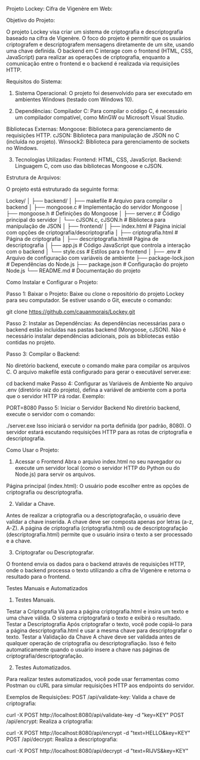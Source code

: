 Projeto Lockey: Cifra de Vigenère em Web:

Objetivo do Projeto:

O projeto Lockey visa criar um sistema de criptografia e descriptografia baseado na cifra de Vigenère. O foco do projeto é permitir que os usuários criptografem e descriptografem mensagens diretamente de um site, usando uma chave definida. O backend em C interage com o frontend (HTML, CSS, JavaScript) para realizar as operações de criptografia, enquanto a comunicação entre o frontend e o backend é realizada via requisições HTTP.


Requisitos do Sistema:

1. Sistema Operacional:
O projeto foi desenvolvido para ser executado em ambientes Windows (testado com Windows 10).

2. Dependências:
Compilador C: Para compilar o código C, é necessário um compilador compatível, como MinGW ou Microsoft Visual Studio.

Bibliotecas Externas:
Mongoose: Biblioteca para gerenciamento de requisições HTTP.
cJSON: Biblioteca para manipulação de JSON no C (incluída no projeto).
Winsock2: Biblioteca para gerenciamento de sockets no Windows.

3. Tecnologias Utilizadas:
Frontend: HTML, CSS, JavaScript.
Backend: Linguagem C, com uso das bibliotecas Mongoose e cJSON.

Estrutura de Arquivos:

O projeto está estruturado da seguinte forma:


Lockey/
│
├── backend/
│   ├── makefile            # Arquivo para compilar o backend
│   ├── mongoose.c          # Implementação do servidor Mongoose
│   ├── mongoose.h          # Definições do Mongoose
│   ├── server.c            # Código principal do servidor
│   └── cJSON.c, cJSON.h     # Biblioteca para manipulação de JSON
│
├── frontend/
│   ├── index.html          # Página inicial com opções de criptografia/descriptografia
│   ├── criptografia.html   # Página de criptografia
│   ├── descriptografia.html# Página de descriptografia
│   ├── app.js              # Código JavaScript que controla a interação com o backend
│   └── style.css           # Estilos para o frontend
│
├── .env                    # Arquivo de configuração com variáveis de ambiente
├── package-lock.json       # Dependências do Node.js
├── package.json            # Configuração do projeto Node.js
└── README.md               # Documentação do projeto

Como Instalar e Configurar o Projeto:

Passo 1: Baixar o Projeto:
Baixe ou clone o repositório do projeto Lockey para seu computador. Se estiver usando o Git, execute o comando:


git clone https://github.com/cauanmorais/Lockey.git

Passo 2: Instalar as Dependências:
As dependências necessárias para o backend estão incluídas nas pastas backend (Mongoose, cJSON). Não é necessário instalar dependências adicionais, pois as bibliotecas estão contidas no projeto.

Passo 3: Compilar o Backend:

No diretório backend, execute o comando make para compilar os arquivos C. O arquivo makefile está configurado para gerar o executável server.exe:


cd backend
make
Passo 4: Configurar as Variáveis de Ambiente
No arquivo .env (diretório raiz do projeto), defina a variável de ambiente com a porta que o servidor HTTP irá rodar. Exemplo:


PORT=8080
Passo 5: Iniciar o Servidor Backend
No diretório backend, execute o servidor com o comando:


./server.exe
Isso iniciará o servidor na porta definida (por padrão, 8080). O servidor estará escutando requisições HTTP para as rotas de criptografia e descriptografia.

Como Usar o Projeto:

1. Acessar o Frontend
Abra o arquivo index.html no seu navegador ou execute um servidor local (como o servidor HTTP do Python ou do Node.js) para servir os arquivos.

Página principal (index.html): O usuário pode escolher entre as opções de criptografia ou descriptografia.

2. Validar a Chave.

Antes de realizar a criptografia ou a descriptografação, o usuário deve validar a chave inserida. A chave deve ser composta apenas por letras (a-z, A-Z).
A página de criptografia (criptografia.html) ou de descriptografação (descriptografia.html) permite que o usuário insira o texto a ser processado e a chave.

3. Criptografar ou Descriptografar.

O frontend envia os dados para o backend através de requisições HTTP, onde o backend processa o texto utilizando a cifra de Vigenère e retorna o resultado para o frontend.

Testes Manuais e Automatizados

1. Testes Manuais.

Testar a Criptografia
Vá para a página criptografia.html e insira um texto e uma chave válida. O sistema criptografará o texto e exibirá o resultado.
Testar a Descriptografia
Após criptografar o texto, você pode copiá-lo para a página descriptografia.html e usar a mesma chave para descriptografar o texto.
Testar a Validação da Chave
A chave deve ser validada antes de qualquer operação de criptografia ou descriptografiação. Isso é feito automaticamente quando o usuário insere a chave nas páginas de criptografia/descriptografação.

2. Testes Automatizados.

Para realizar testes automatizados, você pode usar ferramentas como Postman ou cURL para simular requisições HTTP aos endpoints do servidor.

Exemplos de Requisições:
POST /api/validate-key: Valida a chave de criptografia:


curl -X POST http://localhost:8080/api/validate-key -d "key=KEY"
POST /api/encrypt: Realiza a criptografia:


curl -X POST http://localhost:8080/api/encrypt -d "text=HELLO&key=KEY"
POST /api/decrypt: Realiza a descriptografia:


curl -X POST http://localhost:8080/api/decrypt -d "text=RIJVS&key=KEY"
